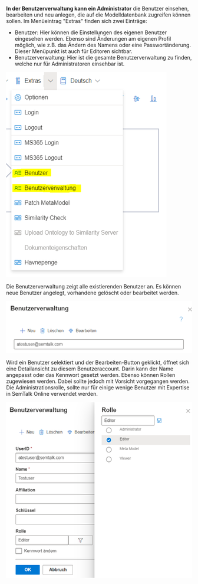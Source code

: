 **In der Benutzerverwaltung kann ein Administrator** die Benutzer einsehen, bearbeiten und neu anlegen, 
die auf die Modelldatenbank zugreifen können sollen.
Im Menüeintrag "Extras" finden sich zwei Einträge:
* Benutzer: Hier können die Einstellungen des eigenen Benutzer eingesehen werden. Ebenso sind Änderungen am eigenen Profil möglich, wie z.B. das Ändern des Namens oder eine Passwortänderung. Dieser Menüpunkt ist auch für Editoren sichtbar.
* Benutzerverwaltung: Hier ist die gesamte Benutzerverwaltung zu finden, welche nur für Administratoren einsehbar ist.

![BenutzerMenü](./images/benutzerverwaltung_benutzerverwaltung1.png)

Die Benutzerverwaltung zeigt alle existierenden Benutzer an. Es können neue Benutzer angelegt, vorhandene gelöscht oder bearbeitet werden.

![BenutzerDialog](./images/benutzerverwaltung_benutzerverwaltung2.png)

Wird ein Benutzer selektiert und der Bearbeiten-Button geklickt, öffnet sich eine Detailansicht zu diesem Benutzeraccount. Darin kann der Name angepasst oder das Kennwort gesetzt werden. 
Ebenso können Rollen zugewiesen werden. Dabei sollte jedoch mit Vorsicht vorgegangen werden. Die Administrationsrolle, sollte nur für einige wenige Benutzer mit Expertise in SemTalk Online verwendet werden.


![BenutzerDialogRolle](./images/benutzerverwaltung_benutzerverwaltung3.png)
